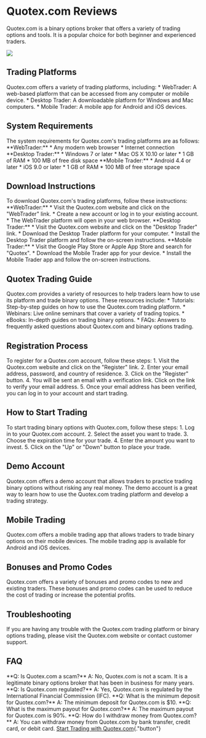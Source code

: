 # Quotex.com Reviews

Quotex.com is a binary options broker that offers a variety of trading
options and tools. It is a popular choice for both beginner and
experienced traders.

[![](https://static.quotex.io/files/4_en/300_250.jpg)](https://traff.sbs/brokerqxlid)

## Trading Platforms

Quotex.com offers a variety of trading platforms, including: \*
WebTrader: A web-based platform that can be accessed from any computer
or mobile device. \* Desktop Trader: A downloadable platform for Windows
and Mac computers. \* Mobile Trader: A mobile app for Android and iOS
devices.

## System Requirements

The system requirements for Quotex.com\'s trading platforms are as
follows: \*\*WebTrader:\*\* \* Any modern web browser \* Internet
connection \*\*Desktop Trader:\*\* \* Windows 7 or later \* Mac OS X
10.10 or later \* 1 GB of RAM \* 100 MB of free disk space \*\*Mobile
Trader:\*\* \* Android 4.4 or later \* iOS 9.0 or later \* 1 GB of RAM
\* 100 MB of free storage space

## Download Instructions

To download Quotex.com\'s trading platforms, follow these instructions:
\*\*WebTrader:\*\* \* Visit the Quotex.com website and click on the
"WebTrader" link. \* Create a new account or log in to your
existing account. \* The WebTrader platform will open in your web
browser. \*\*Desktop Trader:\*\* \* Visit the Quotex.com website and
click on the "Desktop Trader" link. \* Download the Desktop Trader
platform for your computer. \* Install the Desktop Trader platform and
follow the on-screen instructions. \*\*Mobile Trader:\*\* \* Visit the
Google Play Store or Apple App Store and search for "Quotex". \*
Download the Mobile Trader app for your device. \* Install the Mobile
Trader app and follow the on-screen instructions.

## Quotex Trading Guide

Quotex.com provides a variety of resources to help traders learn how to
use its platform and trade binary options. These resources include: \*
Tutorials: Step-by-step guides on how to use the Quotex.com trading
platform. \* Webinars: Live online seminars that cover a variety of
trading topics. \* eBooks: In-depth guides on trading binary options. \*
FAQs: Answers to frequently asked questions about Quotex.com and binary
options trading.

## Registration Process

To register for a Quotex.com account, follow these steps: 1. Visit the
Quotex.com website and click on the "Register" link. 2. Enter your
email address, password, and country of residence. 3. Click on the
"Register" button. 4. You will be sent an email with a
verification link. Click on the link to verify your email address. 5.
Once your email address has been verified, you can log in to your
account and start trading.

## How to Start Trading

To start trading binary options with Quotex.com, follow these steps: 1.
Log in to your Quotex.com account. 2. Select the asset you want to
trade. 3. Choose the expiration time for your trade. 4. Enter the amount
you want to invest. 5. Click on the "Up" or "Down" button to
place your trade.

## Demo Account

Quotex.com offers a demo account that allows traders to practice trading
binary options without risking any real money. The demo account is a
great way to learn how to use the Quotex.com trading platform and
develop a trading strategy.

## Mobile Trading

Quotex.com offers a mobile trading app that allows traders to trade
binary options on their mobile devices. The mobile trading app is
available for Android and iOS devices.

## Bonuses and Promo Codes

Quotex.com offers a variety of bonuses and promo codes to new and
existing traders. These bonuses and promo codes can be used to reduce
the cost of trading or increase the potential profits.

## Troubleshooting

If you are having any trouble with the Quotex.com trading platform or
binary options trading, please visit the Quotex.com website or contact
customer support.

## FAQ

\*\*Q: Is Quotex.com a scam?\*\* A: No, Quotex.com is not a scam. It is
a legitimate binary options broker that has been in business for many
years. \*\*Q: Is Quotex.com regulated?\*\* A: Yes, Quotex.com is
regulated by the International Financial Commission (IFC). \*\*Q: What
is the minimum deposit for Quotex.com?\*\* A: The minimum deposit for
Quotex.com is \$10. \*\*Q: What is the maximum payout for
Quotex.com?\*\* A: The maximum payout for Quotex.com is 90%. \*\*Q: How
do I withdraw money from Quotex.com?\*\* A: You can withdraw money from
Quotex.com by bank transfer, credit card, or debit card. [Start Trading
with Quotex.com](\%22https://traff.sbs/brokerqxlid\%22){."button"}


